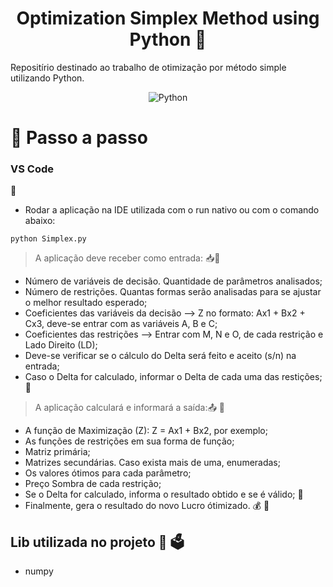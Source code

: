 <h1 align='center'>Optimization Simplex Method using Python 🐍</h1>
<p align="left">Repositírio destinado ao trabalho de otimização por método simple utilizando Python.</p>

<div align="center">

![Python](https://img.shields.io/badge/Python-FFD43B?style=for-the-badge&logo=python&logoColor=blue)

</div>

# 📜 Passo a passo

<h3> VS Code</h3>
🚨

- Rodar a aplicação na IDE utilizada com o run nativo ou com o comando abaixo:

```
python Simplex.py
```

> A aplicação deve receber como entrada: 📥🚀

- Número de variáveis de decisão. Quantidade de parâmetros analisados;
- Número de restrições. Quantas formas serão analisadas para se ajustar o melhor resultado esperado;
- Coeficientes das variáveis da decisão --> Z no formato: Ax1 + Bx2 + Cx3, deve-se entrar com as variáveis A, B e C;
- Coeficientes das restrições --> Entrar com M, N e O, de cada restrição e Lado Direito (LD);
- Deve-se verificar se o cálculo do Delta será feito e aceito (s/n) na entrada;
- Caso o Delta for calculado, informar o Delta de cada uma das restições;🥏

> A aplicação calculará e informará a saída:📤 🎯

- A função de Maximização (Z): Z = Ax1 + Bx2, por exemplo;
- As funções de restrições em sua forma de função;
- Matriz primária;
- Matrizes secundárias. Caso exista mais de uma, enumeradas;
- Os valores ótimos para cada parâmetro;
- Preço Sombra de cada restrição;
- Se o Delta for calculado, informa o resultado obtido e se é válido; 🧮
- Finalmente, gera o resultado do novo Lucro ótimizado. 💰 💸

## Lib utilizada no projeto 🕋 🗳️

- numpy

